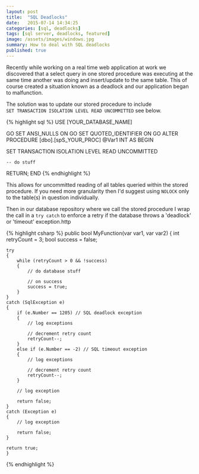 ```yaml
---
layout: post
title:  "SQL Deadlocks"
date:   2015-07-14 14:34:25
categories: [sql, deadlocks]
tags: [sql server, deadlocks, featured]
image: /assets/images/windows.jpg
summary: How to deal with SQL deadlocks
published: true
---
```

Recently while working on a real time web application at work we discovered that a select query in one stored procedure was executing at the same time another was doing and insert/update to the same table. This of course created a situation known 
as a deadlock and our application began to malfunction.

The solution was to update our stored procedure to include<br />
`SET TRANSACTION ISOLATION LEVEL READ UNCOMMITTED` see below.

{% highlight sql %}
USE [YOUR_DATABASE_NAME]

GO
SET ANSI_NULLS ON
GO
SET QUOTED_IDENTIFIER ON
GO
ALTER PROCEDURE [dbo].[spS_YOUR_PROC]
	@Var1 INT
AS
BEGIN

SET TRANSACTION ISOLATION LEVEL READ UNCOMMITTED

	-- do stuff

RETURN;
END
{% endhighlight %}

This allows for uncommitted reading of all tables queried within the stored procedure. If you need more granularity then I'd suggest using `NOLOCK` 
only to the table(s) in question individually.

Then in our database repository where we call the stored procedure I wrap the call in a `try catch` to enforce a retry if the database throws a 'deadlock' or 'timeout' exception.http

{% highlight csharp %}
  public bool MyFunction(var var1, var var2)
	{
  	int retryCount = 3;
  	bool success = false;
  
  	try
  	{
  		while (retryCount > 0 && !success)
  		{
  			// do database stuff
  			
  			// on success
  			success = true;
  		}
  	}
  	catch (SqlException e)
  	{
  		if (e.Number == 1205) // SQL deadlock exception
  		{
  			// log exceptions
  			
  			// decrement retry count
  			retryCount--;
  		}
  		else if (e.Number == -2) // SQL timeout exception
  		{
  			// log exceptions
  			
  			// decrement retry count
  			retryCount--;
  		}
  
  		// log exception
  		
  		return false;
  	}
  	catch (Exception e)
  	{
  		// log exception
  		
  		return false;
  	}
  
  	return true;
	}
{% endhighlight %}

[jekyll]:      http://jekyllrb.com
[jekyll-gh]:   https://github.com/jekyll/jekyll
[jekyll-help]: https://github.com/jekyll/jekyll-help
